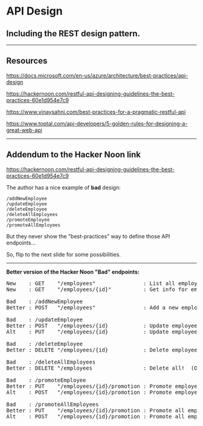 # API Design
## Including the REST design pattern.

---

## Resources

https://docs.microsoft.com/en-us/azure/architecture/best-practices/api-design

https://hackernoon.com/restful-api-designing-guidelines-the-best-practices-60e1d954e7c9

https://www.vinaysahni.com/best-practices-for-a-pragmatic-restful-api

https://www.toptal.com/api-developers/5-golden-rules-for-designing-a-great-web-api

---

## Addendum to the Hacker Noon link

https://hackernoon.com/restful-api-designing-guidelines-the-best-practices-60e1d954e7c9

The author has a nice example of **bad** design:

    /addNewEmployee
    /updateEmployee
    /deleteEmployee
    /deleteAllEmployees
    /promoteEmployee
    /promoteAllEmployees

But they never show the "best-practices" way to define those API endpoints...

So, flip to the next slide for some possibilities.

---

**Better version of the Hacker Noon "Bad" endpoints:**
<pre>
New    : GET    "/employees"               : List all employees.
New    : GET    "/employees/{id}"          : Get info for emp. #{id}.

Bad    : /addNewEmployee
Better : POST   "/employees"               : Add a new employee.

Bad    : /updateEmployee
Better : POST   "/employees/{id}           : Update employee #{id}
Alt    : PUT    "/employees/{id}           : Update employee #{id}

Bad    : /deleteEmployee
Better : DELETE "/employees/{id}           : Delete employee #{id}

Bad    : /deleteAllEmployees
Better : DELETE "/employees                : Delete all!  (Ouch.)

Bad    : /promoteEmployee
Better : PUT    "/employees/{id}/promotion : Promote employee ${id}
Alt    : POST   "/employees/{id}/promotion : Promote employee ${id}

Bad    : /promoteAllEmployees
Better : PUT    "/employees/{id}/promotion : Promote all employees
Alt    : POST   "/employees/{id}/promotion : Promote all employees
</pre>